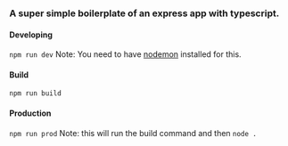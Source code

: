 ### A super simple boilerplate of an express app with typescript.

#### Developing
`npm run dev`
Note: You need to have [nodemon](https://www.npmjs.com/package/nodemon) installed for this.

#### Build
`npm run build`

#### Production
`npm run prod`
Note: this will run the build command and then `node .`
